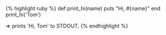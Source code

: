 {% highlight ruby %} def print_hi(name) puts "Hi, #{name}" end print_hi('Tom')

=> prints 'Hi, Tom' to STDOUT.
{% endhighlight %}
